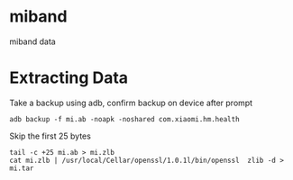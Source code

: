 # miband
miband data

# Extracting Data

Take a backup using adb, confirm backup on device after prompt

```
adb backup -f mi.ab -noapk -noshared com.xiaomi.hm.health
```

Skip the first 25 bytes
```
tail -c +25 mi.ab > mi.zlb 
cat mi.zlb | /usr/local/Cellar/openssl/1.0.1l/bin/openssl  zlib -d > mi.tar
```

